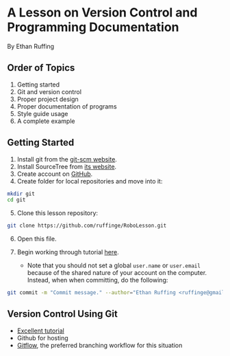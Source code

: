 A Lesson on Version Control and Programming Documentation
=========================================================
By Ethan Ruffing

Order of Topics
---------------
1. Getting started
2. Git and version control
3. Proper project design
4. Proper documentation of programs
5. Style guide usage
6. A complete example

Getting Started
--------------
1.  Install git from the [git-scm website](http://git-scm.com/download/mac).
2.  Install SourceTree from [its website](http://www.sourcetreeapp.com/).
3.  Create account on [GitHub](https://github.com/).
4.  Create folder for local repositories and move into it:
```sh
mkdir git
cd git
```
5.  Clone this lesson repository:
```sh
git clone https://github.com/ruffinge/RoboLesson.git
```
6.  Open this file.
7.  Begin working through tutorial
    [here](https://www.atlassian.com/git/tutorials/setting-up-a-repository).

    * Note that you should not set a global `user.name` or `user.email` because
      of the shared nature of your account on the computer. Instead, when
      when committing, do the following:
```sh
git commit -m "Commit message." --author="Ethan Ruffing <ruffinge@gmail.com>"
```

Version Control Using Git
-------------------------
* [Excellent tutorial](https://www.atlassian.com/git/tutorials/setting-up-a-repository)
* Github for hosting
* [Gitflow](http://nvie.com/posts/a-successful-git-branching-model/), the
  preferred branching workflow for this situation
